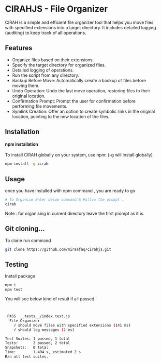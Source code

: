 # CIRAHJS - File Organizer

CIRAH is a simple and efficient file organizer tool that helps you move files with specified extensions into a target directory. It includes detailed logging (auditing) to keep track of all operations.

## Features

- Organize files based on their extensions.
- Specify the target directory for organized files.
- Detailed logging of operations.
- Run the script from any directory.
- Backup Before Move: Automatically create a backup of files before moving them.
- Undo Operation: Undo the last move operation, restoring files to their original location.
- Confirmation Prompt: Prompt the user for confirmation before performing file movements.
- Symlink Creation: Offer an option to create symbolic links in the original location, pointing to the new location of the files.


## Installation
#### npm installation

To install CIRAH globally on your system, use npm: (-g will install globally)
```bash
npm install -g cirah
```
## Usage
once you have installed with npm command , you are ready to go

```bash
# To Organise Enter below command & Follow the prompt : 
cirah


```
Note : for organising in current directory leave the first prompt as it is.

## Git cloning...
To clone run command

```bash
git clone https://github.com/miraafaq/cirahjs.git
```
## Testing 
Install package 
```bash
npm i
npm test
```
You will see below kind of result if all passed
```bash


 PASS  __tests__/index.test.js
  File Organizer
    √ should move files with specified extensions (141 ms)
    √ should log messages (2 ms)

Test Suites: 1 passed, 1 total
Tests:       2 passed, 2 total
Snapshots:   0 total
Time:        1.494 s, estimated 2 s
Ran all test suites.
```
